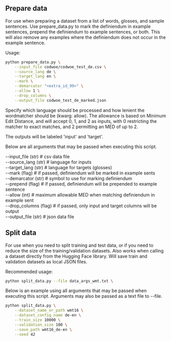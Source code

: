 ## Prepare data

For use when preparing a dataset from a list of words, glosses, and
sample sentences. Use prepare_data.py to mark the definiendum in example sentences,
prepend the definiendum to example sentences, or both.
This will also remove any examples where the definiendum does not
occur in the example sentence.

Usage:
```bash
python prepare_data.py \
	--input_file codwoe/codwoe_test_de.csv \
	--source_lang de \
	--target_lang en \
	--mark \
	--demarcator "<extra_id_99>" \
	--allow 1 \
	--drop_columns \
	--output_file codwoe_test_de_marked.json
```

Specify which language should be processed and how lenient the wordmatcher
should be (kwarg: allow). The allowance is based on Minimum Edit Distance,
and will accept 0, 1, and 2 as inputs, with 0 restricting the matcher to
exact matches, and 2 permitting an MED of up to 2.

The outputs will be labeled 'input' and 'target'.

Below are all arguments that may be passed when executing this script.

--input_file (str)	# csv data file  
--source_lang (str)	# language for inputs  
--target_lang (str)	# language for targets (glosses)  
--mark (flag)		# if passed, definiendum will be marked in example sents  
--demarcator (str)	# symbol to use for marking definiendum  
--prepend (flag)		# if passed, definiendum will be prepended to example sentence  
--allow (int)		# maximum allowable MED when matching definiendum in example sent  
--drop_columns (flag)	# if passed, only input and target columns will be output  
--output_file (str)	# json data file  


## Split data

For use when you need to split training and test data, or if you need
to reduce the size of the training/validation datasets. Also works
when calling a dataset directly from the Hugging Face library.
Will save train and validation datasets as local JSON files.

Recommended usage:
```bash
python split_data.py --file data_args_wmt.txt \
```

Below is an example using all arguments that may be passed when
executing this script. Arguments may also be passed as a text file
to --file.

```bash
python split_data.py \
	--dataset_name_or_path wmt16 \
	--dataset_config_name de-en \
	--train_size 10000 \
	--validation_size 100 \
	--save_path wmt16_de-en \
	--seed 42
```
